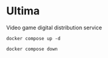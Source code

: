 # Ultima
Video game digital distribution service

~~~shell
docker compose up -d
~~~

~~~shell
docker compose down
~~~

